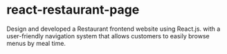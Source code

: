 # react-restaurant-page
Design and developed a Restaurant frontend website using React.js. with a user-friendly navigation system that allows customers to easily browse menus by meal time.
